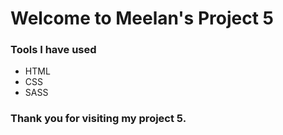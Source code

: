 # Welcome to Meelan's Project 5

### Tools I have used

 - HTML
 - CSS
 - SASS

### Thank you for visiting my project 5.
